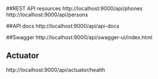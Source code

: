 ##REST API resources
http://localhost:9000/api/phones
http://localhost:9000/api/persons

##API docs
http://localhost:9000/api/api-docs

##Swagger
http://localhost:9000/api/swagger-ui/index.html

## Actuator
http://localhost:9000/api/actuator/health

